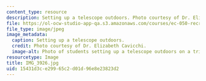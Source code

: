 ```yaml
---
content_type: resource
description: Setting up a telescope outdoors. Photo courtesy of Dr. Elizabeth Cavicchi.
file: https://ol-ocw-studio-app-qa.s3.amazonaws.com/courses/ec-050-recreate-experiments-from-history-inform-the-future-from-the-past-galileo-january-iap-2010/15431d3ce29965c2d01d96e8e23823d2_IMG_3926.jpg
file_type: image/jpeg
image_metadata:
  caption: Setting up a telescope outdoors.
  credit: Photo courtesy of Dr. Elizabeth Cavicchi.
  image-alt: Photo of students setting up a telescope outdoors on a tripod.
resourcetype: Image
title: IMG_3926.jpg
uid: 15431d3c-e299-65c2-d01d-96e8e23823d2
---
```

